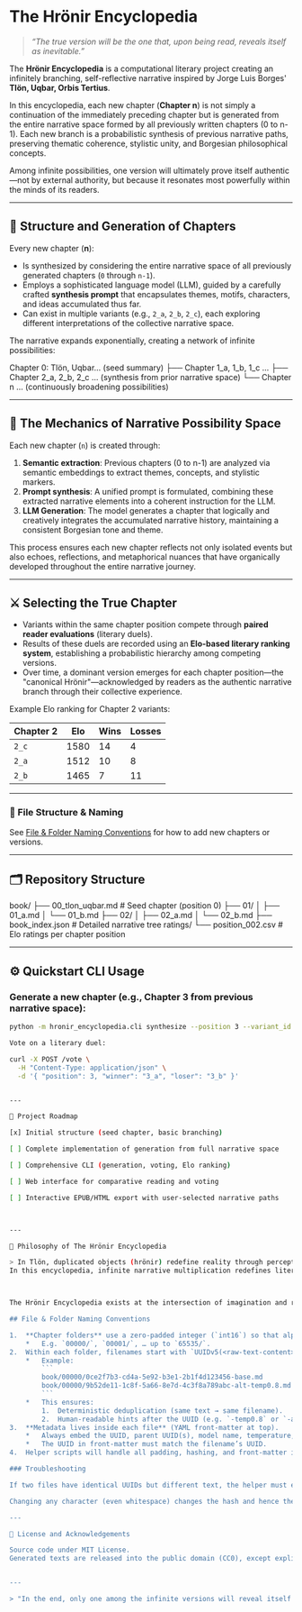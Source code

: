 # The Hrönir Encyclopedia

> *“The true version will be the one that, upon being read, reveals itself as inevitable.”*

The **Hrönir Encyclopedia** is a computational literary project creating an infinitely branching, self-reflective narrative inspired by Jorge Luis Borges' **Tlön, Uqbar, Orbis Tertius**.

In this encyclopedia, each new chapter (**Chapter n**) is not simply a continuation of the immediately preceding chapter but is generated from the entire narrative space formed by all previously written chapters (0 to n-1). Each new branch is a probabilistic synthesis of previous narrative paths, preserving thematic coherence, stylistic unity, and Borgesian philosophical concepts.

Among infinite possibilities, one version will ultimately prove itself authentic—not by external authority, but because it resonates most powerfully within the minds of its readers.

---

## 📖 Structure and Generation of Chapters

Every new chapter (**n**):

- Is synthesized by considering the entire narrative space of all previously generated chapters (`0` through `n-1`).
- Employs a sophisticated language model (LLM), guided by a carefully crafted **synthesis prompt** that encapsulates themes, motifs, characters, and ideas accumulated thus far.
- Can exist in multiple variants (e.g., `2_a`, `2_b`, `2_c`), each exploring different interpretations of the collective narrative space.

The narrative expands exponentially, creating a network of infinite possibilities:

Chapter 0: Tlön, Uqbar… (seed summary) ├── Chapter 1_a, 1_b, 1_c … ├── Chapter 2_a, 2_b, 2_c … (synthesis from prior narrative space) └── Chapter n … (continuously broadening possibilities)

---

## 🧩 The Mechanics of Narrative Possibility Space

Each new chapter (`n`) is created through:

1. **Semantic extraction**: Previous chapters (0 to n-1) are analyzed via semantic embeddings to extract themes, concepts, and stylistic markers.
2. **Prompt synthesis**: A unified prompt is formulated, combining these extracted narrative elements into a coherent instruction for the LLM.
3. **LLM Generation**: The model generates a chapter that logically and creatively integrates the accumulated narrative history, maintaining a consistent Borgesian tone and theme.

This process ensures each new chapter reflects not only isolated events but also echoes, reflections, and metaphorical nuances that have organically developed throughout the entire narrative journey.

---

## ⚔️ Selecting the True Chapter

- Variants within the same chapter position compete through **paired reader evaluations** (literary duels).
- Results of these duels are recorded using an **Elo-based literary ranking system**, establishing a probabilistic hierarchy among competing versions.
- Over time, a dominant version emerges for each chapter position—the "canonical Hrönir"—acknowledged by readers as the authentic narrative branch through their collective experience.

Example Elo ranking for Chapter 2 variants:

| Chapter 2 | Elo  | Wins | Losses |
|-----------|------|------|--------|
| `2_c`     | 1580 | 14   | 4      |
| `2_a`     | 1512 | 10   | 8      |
| `2_b`     | 1465 | 7    | 11     |

---

### 📂 File Structure & Naming
See [File & Folder Naming Conventions](#file--folder-naming-conventions) for how to add new chapters or versions.

---
## 🗂️ Repository Structure

book/ ├── 00_tlon_uqbar.md             # Seed chapter (position 0) ├── 01/ │   ├── 01_a.md │   └── 01_b.md ├── 02/ │   ├── 02_a.md │   └── 02_b.md ├── book_index.json              # Detailed narrative tree ratings/ └── position_002.csv             # Elo ratings per chapter position

---

## ⚙️ Quickstart CLI Usage

### Generate a new chapter (e.g., Chapter 3 from previous narrative space):

```bash
python -m hronir_encyclopedia.cli synthesize --position 3 --variant_id 3_a

Vote on a literary duel:

curl -X POST /vote \
  -H "Content-Type: application/json" \
  -d '{ "position": 3, "winner": "3_a", "loser": "3_b" }'


---

🚧 Project Roadmap

[x] Initial structure (seed chapter, basic branching)

[ ] Complete implementation of generation from full narrative space

[ ] Comprehensive CLI (generation, voting, Elo ranking)

[ ] Web interface for comparative reading and voting

[ ] Interactive EPUB/HTML export with user-selected narrative paths



---

🧭 Philosophy of The Hrönir Encyclopedia

> In Tlön, duplicated objects (hrönir) redefine reality through perception and repetition.
In this encyclopedia, infinite narrative multiplication redefines literary truth, naturally selecting—through reading experience—the inevitable version.



The Hrönir Encyclopedia exists at the intersection of imagination and reality, possibility and inevitability, continually expanding within the reader's consciousness.

## File & Folder Naming Conventions

1.  **Chapter folders** use a zero-padded integer (`int16`) so that alphabetical order = chronological order.
    *   E.g. `00000/`, `00001/`, … up to `65535/`.
2.  Within each folder, filenames start with `UUIDv5(<raw-text-content>)` (hex form, lowercase), a hyphen, then an optional “slug” or suffix.
    *   Example:
        ```
        book/00000/0ce2f7b3-cd4a-5e92-b3e1-2b1f4d123456-base.md
        book/00000/9b52de11-1c8f-5a66-8e7d-4c3f8a789abc-alt-temp0.8.md
        ```
    *   This ensures:
        1.  Deterministic deduplication (same text → same filename).
        2.  Human-readable hints after the UUID (e.g. `-temp0.8` or `-alice.patch`).
3.  **Metadata lives inside each file** (YAML front-matter at top).
    *   Always embed the UUID, parent UUID(s), model name, temperature, timestamp, etc.
    *   The UUID in front-matter must match the filename’s UUID.
4.  Helper scripts will handle all padding, hashing, and front-matter injection—never rename files manually.

### Troubleshooting

If two files have identical UUIDs but different text, the helper must error out.

Changing any character (even whitespace) changes the hash and hence the filename.

---

📜 License and Acknowledgements

Source code under MIT License.
Generated texts are released into the public domain (CC0), except explicit Borges references used strictly for critical and referential purposes.


---

> "In the end, only one among the infinite versions will reveal itself as true—because the reader will recognize it as inevitable. All others, though possible, will become mere shadows of themselves."





